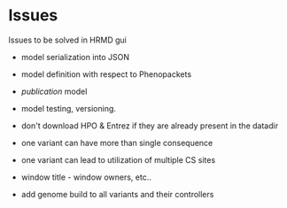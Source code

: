 # Issues
Issues to be solved in HRMD gui

- model serialization into JSON
- model definition with respect to Phenopackets 
- *publication* model
- model testing, versioning.
- don't download HPO & Entrez if they are already present in the datadir
- one variant can have more than single consequence
- one variant can lead to utilization of multiple CS sites
- window title - window owners, etc..

- add genome build to all variants and their controllers